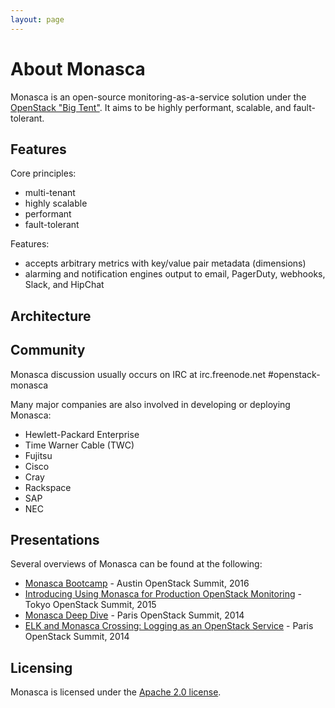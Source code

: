 ```yaml
---
layout: page
---
```


# About Monasca

Monasca is an open-source monitoring-as-a-service solution under the
[OpenStack "Big Tent"][1]. It aims to be highly performant, scalable, and
fault-tolerant.

## Features

Core principles:
 * multi-tenant
 * highly scalable
 * performant
 * fault-tolerant

Features:
 * accepts arbitrary metrics with key/value pair metadata (dimensions)
 * alarming and notification engines output to email, PagerDuty, webhooks,
   Slack, and HipChat

## Architecture

<object class="img-responsive"
        data="{{ '/assets/images/architecture.svg' | relative_url }}"
        alt="Monasca architecture diagram">

## Community

Monasca discussion usually occurs on IRC at irc.freenode.net #openstack-monasca

Many major companies are also involved in developing or deploying Monasca:

 * Hewlett-Packard Enterprise
 * Time Warner Cable (TWC)
 * Fujitsu
 * Cisco
 * Cray
 * Rackspace
 * SAP
 * NEC

## Presentations

Several overviews of Monasca can be found at the following:

- [Monasca Bootcamp][2] - Austin OpenStack Summit, 2016
- [Introducing Using Monasca for Production OpenStack Monitoring][3] - Tokyo OpenStack Summit, 2015
- [Monasca Deep Dive][4] - Paris OpenStack Summit, 2014
- [ELK and Monasca Crossing: Logging as an OpenStack Service][5] - Paris OpenStack Summit, 2014

## Licensing

Monasca is licensed under the [Apache 2.0 license][6].

[1]: https://governance.openstack.org/tc/reference/projects/
[2]: https://www.openstack.org/videos/austin-2016/monasca-bootcamp
[3]: https://www.openstack.org/videos/tokio-2015/tokyo-3230
[4]: https://www.openstack.org/videos/paris-2014/monasca-deep-dive-monitoring-at-scale
[5]: https://www.openstack.org/videos/tokio-2015/elk-and-monasca-crossing-logging-as-an-openstack-service
[6]: http://www.apache.org/licenses/LICENSE-2.0
